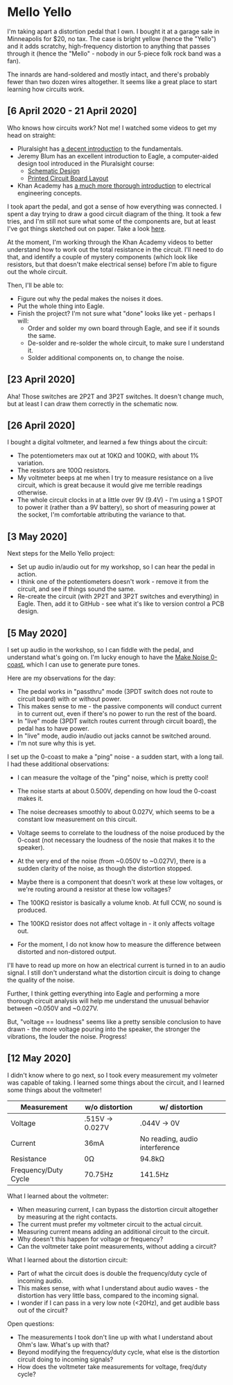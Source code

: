 # Mello Yello

I'm taking apart a distortion pedal that I own. I bought it at a garage sale in Minneapolis for $20, no tax.
The case is bright yellow (hence the "Yello") and it adds scratchy, high-frequency distortion to anything that passes through it (hence the "Mello" - nobody in our 5-piece folk rock band was a fan).

The innards are hand-soldered and mostly intact, and there's probably fewer than two dozen wires altogether. It seems like a great place to start learning how circuits work. 

## [6 April 2020 - 21 April 2020]
Who knows how circuits work? Not me! I watched some videos to get my head on straight:
 - Pluralsight has [a decent introduction](https://www.pluralsight.com/courses/electronics-fundamentals) to the fundamentals. 
 - Jeremy Blum has an excellent introduction to Eagle, a computer-aided design tool introduced in the Pluralsight course:
   - [Schematic Design](https://www.youtube.com/watch?v=1AXwjZoyNno)
   - [Printed Circuit Board Layout](https://www.youtube.com/watch?v=CCTs0mNXY24)
 - Khan Academy has [a much more thorough introduction](https://www.khanacademy.org/science/electrical-engineering/ee-circuit-analysis-topic) to electrical engineering concepts. 

I took apart the pedal, and got a sense of how everything was connected. I spent a day trying to draw a good circuit
diagram of the thing. It took a few tries, and I'm still not sure what some of the components are, but at least I've
got things sketched out on paper. Take a look [here](https://imgur.com/gallery/sHGTi8P). 

At the moment, I'm working through the Khan Academy videos to better understand how to work out the total resistance
in the circuit. I'll need to do that, and identify a couple of mystery components (which look like resistors, but that
doesn't make electrical sense) before I'm able to figure out the whole circuit. 

Then, I'll be able to:
 - Figure out why the pedal makes the noises it does.
 - Put the whole thing into Eagle. 
 - Finish the project? I'm not sure what "done" looks like yet - perhaps I will:
   - Order and solder my own board through Eagle, and see if it sounds the same. 
   - De-solder and re-solder the whole circuit, to make sure I understand it.
   - Solder additional components on, to change the noise. 

## [23 April 2020]
Aha! Those switches are 2P2T and 3P2T switches.
It doesn't change much, but at least I can draw them correctly
in the schematic now. 

## [26 April 2020]
I bought a digital voltmeter, and learned a few things about the circuit:
 - The potentiometers max out at 10KΩ and 100KΩ, with about 1% variation. 
 - The resistors are 100Ω resistors. 
 - My voltmeter beeps at me when I try to measure resistance on a live circuit, which is great because it would give me terrible readings otherwise. 
 - The whole circuit clocks in at a little over 9V (9.4V) - I'm using a 1 SPOT to power it (rather than a 9V battery), so short of measuring power at the socket, I'm comfortable attributing the variance to that. 

## [3 May 2020]
Next steps for the Mello Yello project:
 - Set up audio in/audio out for my workshop, so I can hear the pedal in action. 
 - I think one of the potentiometers doesn't work - remove it from the circuit, and see if things sound the same. 
 - Re-create the circuit (with 2P2T and 3P2T switches and everything) in Eagle. Then, add it to GitHub - see what it's like to version control a PCB design. 
 
## [5 May 2020]
I set up audio in the workshop, so I can fiddle with the pedal, and understand what's going on. I'm lucky enough to have the [Make Noise 0-coast](http://www.makenoisemusic.com/synthesizers/ohcoast), which I can use to generate pure tones.

Here are my observations for the day:
 - The pedal works in "passthru" mode (3PDT switch does not route to circuit board) with or without power. 
  - This makes sense to me - the passive components will conduct current in to current out, even if there's no power to run the rest of the board. 
 - In "live" mode (3PDT switch routes current through circuit board), the pedal has to have power.
 - In "live" mode, audio in/audio out jacks cannot be switched around.
  - I'm not sure why this is yet. 
  
I set up the 0-coast to make a "ping" noise - a sudden start, with a long tail. I had these additional observations:
 - I can measure the voltage of the "ping" noise, which is pretty cool! 
  - The noise starts at about 0.500V, depending on how loud the 0-coast makes it. 
  - The noise decreases smoothly to about 0.027V, which seems to be a constant low measurement on this circuit. 
  - Voltage seems to correlate to the loudness of the noise produced by the 0-coast (not necessary the loudness of the nosie that makes it to the speaker). 
  
 - At the very end of the noise (from ~0.050V to ~0.027V), there is a sudden clarity of the noise, as though the distortion stopped.
  - Maybe there is a component that doesn't work at these low voltages, or we're routing around a resistor at these low voltages?
 
 - The 100KΩ resistor is basically a volume knob. At full CCW, no sound is produced. 
 - The 100KΩ resistor does not affect voltage in - it only affects voltage out. 
 - For the moment, I do not know how to measure the difference between distorted and non-distored output. 
 
I'll have to read up more on how an electrical current is turned in to an audio signal. I still don't understand what the distortion circuit is doing to change the quality of the noise. 

Further, I think getting everything into Eagle and performing a more thorough circuit analysis will help me understand the unusual behavior between ~0.050V and ~0.027V. 

But, "voltage == loudness" seems like a pretty sensible conclusion to have drawn - the more voltage pouring into the speaker, the stronger the vibrations, the louder the noise. Progress!

## [12 May 2020]

I didn't know where to go next, so I took every measurement my volmeter was capable of taking. I learned some things about the circuit, and I learned some things about the voltmeter!

|Measurement            |w/o distortion    |w/ distortion   |
|---                    |---               |---|
|Voltage                |.515V -> 0.027V   |.044V -> 0V   |
|Current                |36mA              |No reading, audio interference   |
|Resistance             |0Ω                |94.8kΩ   |
|Frequency/Duty Cycle   |70.75Hz           |141.5Hz   |

What I learned about the voltmeter:
 - When measuring current, I can bypass the distortion circuit altogether by measuring at the right contacts. 
  - The current must prefer my voltmeter circuit to the actual circuit. 
   - Measuring current means adding an additional circuit to the circuit. 
  - Why doesn't this happen for voltage or frequency? 
   - Can the voltmeter take point measurements, without adding a circuit? 

What I learned about the distortion circuit:
 - Part of what the circuit does is double the frequency/duty cycle of incoming audio.
  - This makes sense, with what I understand about audio waves - the distortion has very little bass, compared to the incoming signal. 
  - I wonder if I can pass in a very low note (<20Hz), and get audible bass out of the circuit? 
  
Open questions:
 - The measurements I took don't line up with what I understand about Ohm's law. What's up with that?
 - Beyond modifying the frequency/duty cycle, what else is the distortion circuit doing to incoming signals? 
 - How does the voltmeter take measurements for voltage, freq/duty cycle?

